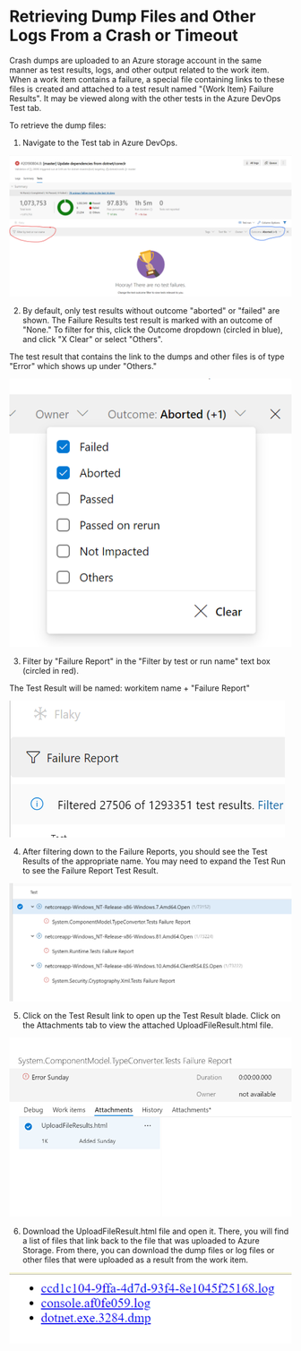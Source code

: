 # Retrieving Dump Files and Other Logs From a Crash or Timeout

Crash dumps are uploaded to an Azure storage account in the same manner as test results, logs, and other output related to the work item. When a work item contains a failure, a special file containing links to these files is created and attached to a test result named "{Work Item} Failure Results". It may be viewed along with the other tests in the Azure DevOps Test tab.

To retrieve the dump files:

1. Navigate to the Test tab in Azure DevOps.

![AzDO Test Tab](DumpsTestTab.png)

2. By default, only test results without outcome "aborted" or "failed" are shown. The Failure Results test result is marked with an outcome of "None." To filter for this, click the Outcome dropdown (circled in blue), and click "X Clear" or select "Others". 

The test result that contains the link to the dumps and other files is of type "Error" which shows up under "Others."

![Outcome dropdown](DumpsOutcomeDropdown.png)

3. Filter by "Failure Report" in the "Filter by test or run name" text box (circled in red). 

The Test Result will be named: workitem name + "Failure Report"

![Failure Report Filter](DumpsFailureReportFilter.png)

4. After filtering down to the Failure Reports, you should see the Test Results of the appropriate name. You may need to expand the Test Run to see the Failure Report Test Result. 

![Failure Report Test Results](DumpsFailureReportTestResults.png)

5. Click on the Test Result link to open up the Test Result blade. Click on the Attachments tab to view the attached UploadFileResult.html file. 

![UploadFileResult.html Attachment](DumpsUploadFileResultsAttachment.png)

6. Download the UploadFileResult.html file and open it. There, you will find a list of files that link back to the file that was uploaded to Azure Storage. From there, you can download the dump files or log files or other files that were uploaded as a result from the work item. 

![Upload File Links](DumpsUploadFileLinks.png)
